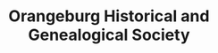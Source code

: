 ---
layout: repo
title: "Orangeburg Historical and Genealogical Society"
id: 2124
permalink: repos/2124/
---